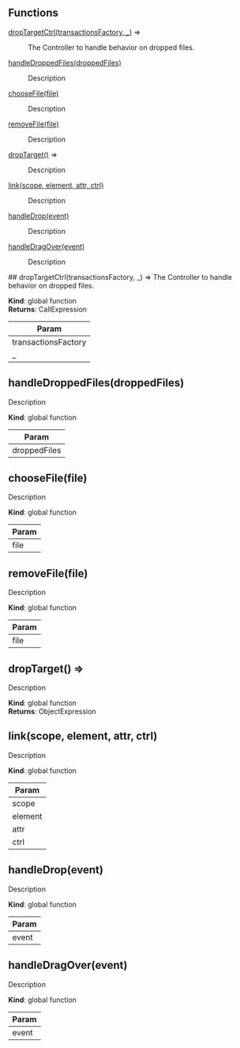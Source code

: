 ## Functions
<dl>
<dt><a href="#dropTargetCtrl">dropTargetCtrl(transactionsFactory, _)</a> ⇒</dt>
<dd><p>The Controller to handle behavior on dropped files.</p>
</dd>
<dt><a href="#handleDroppedFiles">handleDroppedFiles(droppedFiles)</a></dt>
<dd><p>Description</p>
</dd>
<dt><a href="#chooseFile">chooseFile(file)</a></dt>
<dd><p>Description</p>
</dd>
<dt><a href="#removeFile">removeFile(file)</a></dt>
<dd><p>Description</p>
</dd>
<dt><a href="#dropTarget">dropTarget()</a> ⇒</dt>
<dd><p>Description</p>
</dd>
<dt><a href="#link">link(scope, element, attr, ctrl)</a></dt>
<dd><p>Description</p>
</dd>
<dt><a href="#handleDrop">handleDrop(event)</a></dt>
<dd><p>Description</p>
</dd>
<dt><a href="#handleDragOver">handleDragOver(event)</a></dt>
<dd><p>Description</p>
</dd>
</dl>
<a name="dropTargetCtrl"></a>
## dropTargetCtrl(transactionsFactory, _) ⇒
The Controller to handle behavior on dropped files.

**Kind**: global function  
**Returns**: CallExpression  

| Param |
| --- |
| transactionsFactory | 
| _ | 

<a name="handleDroppedFiles"></a>
## handleDroppedFiles(droppedFiles)
Description

**Kind**: global function  

| Param |
| --- |
| droppedFiles | 

<a name="chooseFile"></a>
## chooseFile(file)
Description

**Kind**: global function  

| Param |
| --- |
| file | 

<a name="removeFile"></a>
## removeFile(file)
Description

**Kind**: global function  

| Param |
| --- |
| file | 

<a name="dropTarget"></a>
## dropTarget() ⇒
Description

**Kind**: global function  
**Returns**: ObjectExpression  
<a name="link"></a>
## link(scope, element, attr, ctrl)
Description

**Kind**: global function  

| Param |
| --- |
| scope | 
| element | 
| attr | 
| ctrl | 

<a name="handleDrop"></a>
## handleDrop(event)
Description

**Kind**: global function  

| Param |
| --- |
| event | 

<a name="handleDragOver"></a>
## handleDragOver(event)
Description

**Kind**: global function  

| Param |
| --- |
| event | 


